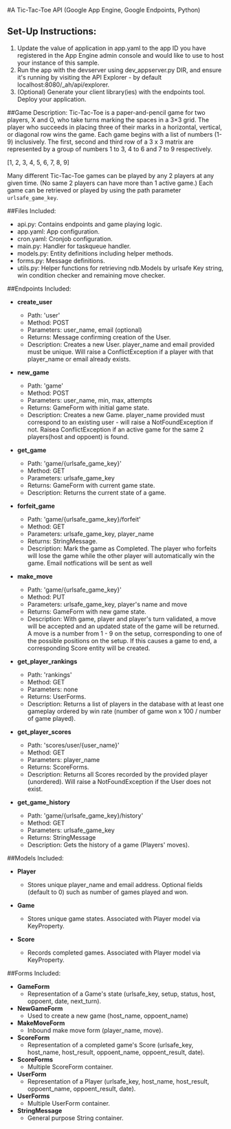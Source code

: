 #A Tic-Tac-Toe API (Google App Engine, Google Endpoints, Python)

## Set-Up Instructions:
1.  Update the value of application in app.yaml to the app ID you have registered
 in the App Engine admin console and would like to use to host your instance of this sample.
1.  Run the app with the devserver using dev_appserver.py DIR, and ensure it's
 running by visiting the API Explorer - by default localhost:8080/_ah/api/explorer.
1.  (Optional) Generate your client library(ies) with the endpoints tool.
 Deploy your application.
 
 
 
##Game Description:
Tic-Tac-Toe is a paper-and-pencil game for two players, X and O, who take turns marking the spaces in a 3×3 grid. The player who succeeds in placing three of their marks in a horizontal, vertical, or diagonal row wins the game.
Each game begins with a list of numbers (1-9) inclusively. The first, second and third row of a 3 x 3 matrix are represented by
a group of numbers 1 to 3, 4 to 6 and 7 to 9 respectively.

[1, 2, 3, 4, 5, 6, 7, 8, 9]

Many different Tic-Tac-Toe games can be played by any 2 players at any
given time. (No same 2 players can have more than 1 active game.)
Each game can be retrieved or played by using the path parameter
`urlsafe_game_key`.

##Files Included:
 - api.py: Contains endpoints and game playing logic.
 - app.yaml: App configuration.
 - cron.yaml: Cronjob configuration.
 - main.py: Handler for taskqueue handler.
 - models.py: Entity definitions including helper methods.
 - forms.py: Message definitions.
 - utils.py: Helper functions for retrieving ndb.Models by urlsafe Key string, win condition checker and remaining move checker.

##Endpoints Included:
 - **create_user**
    - Path: 'user'
    - Method: POST
    - Parameters: user_name, email (optional)
    - Returns: Message confirming creation of the User.
    - Description: Creates a new User. player_name and email provided must be unique. Will 
    raise a ConflictException if a player with that player_name or email already exists.
    
 - **new_game**
    - Path: 'game'
    - Method: POST
    - Parameters: user_name, min, max, attempts
    - Returns: GameForm with initial game state.
    - Description: Creates a new Game. player_name provided must correspond to an
    existing user - will raise a NotFoundException if not. Raisea ConflictException if an active game for the same 2 players(host and oppoent)
    is found.
     
 - **get_game**
    - Path: 'game/{urlsafe_game_key}'
    - Method: GET
    - Parameters: urlsafe_game_key
    - Returns: GameForm with current game state.
    - Description: Returns the current state of a game.

 - **forfeit_game**
    - Path: 'game/{urlsafe_game_key}/forfeit'
    - Method: GET
    - Parameters: urlsafe_game_key, player_name
    - Returns: StringMessage.
    - Description: Mark the game as Completed. The player who forfeits will lose the game while the other player will
    automatically win the game. Email notfications will be sent as well

 - **make_move**
    - Path: 'game/{urlsafe_game_key}'
    - Method: PUT
    - Parameters: urlsafe_game_key, player's name and move
    - Returns: GameForm with new game state.
    - Description: With game, player and player's turn validated, a move will be accepted and an updated state of the game will be returned. A move is a number from 1 - 9 on the setup, corresponding to one of the possible positions on the setup. If this causes a game to end, a corresponding Score entity will be created.
    
 - **get_player_rankings**
    - Path: 'rankings'
    - Method: GET
    - Parameters: none
    - Returns: UserForms.
    - Description: Returns a list of players in the database with at least one gameplay ordered by win rate (number of game won x 100 / number of game played).
    
 - **get_player_scores**
    - Path: 'scores/user/{user_name}'
    - Method: GET
    - Parameters: player_name
    - Returns: ScoreForms. 
    - Description: Returns all Scores recorded by the provided player (unordered).
    Will raise a NotFoundException if the User does not exist.
    
 - **get_game_history**
    - Path: 'game/{urlsafe_game_key}/history'
    - Method: GET
    - Parameters: urlsafe_game_key
    - Returns: StringMessage
    - Description: Gets the history of a game (Players' moves).

##Models Included:
 - **Player**
    - Stores unique player_name and email address. Optional fields (default to 0) such as number of games played and won.
    
 - **Game**
    - Stores unique game states. Associated with Player model via KeyProperty.
    
 - **Score**
    - Records completed games. Associated with Player model via KeyProperty.
    
##Forms Included:
 - **GameForm**
    - Representation of a Game's state (urlsafe_key, setup,
    status, host, oppoent, date, next_turn).
 - **NewGameForm**
    - Used to create a new game (host_name, oppoent_name)
 - **MakeMoveForm**
    - Inbound make move form (player_name, move).
 - **ScoreForm**
    - Representation of a completed game's Score (urlsafe_key, host_name, host_result, oppoent_name, oppoent_result, date).
 - **ScoreForms**
    - Multiple ScoreForm container.
 - **UserForm**
    - Representation of a Player (urlsafe_key, host_name, host_result, oppoent_name, oppoent_result, date).
 - **UserForms**
    - Multiple UserForm container.
 - **StringMessage**
    - General purpose String container.